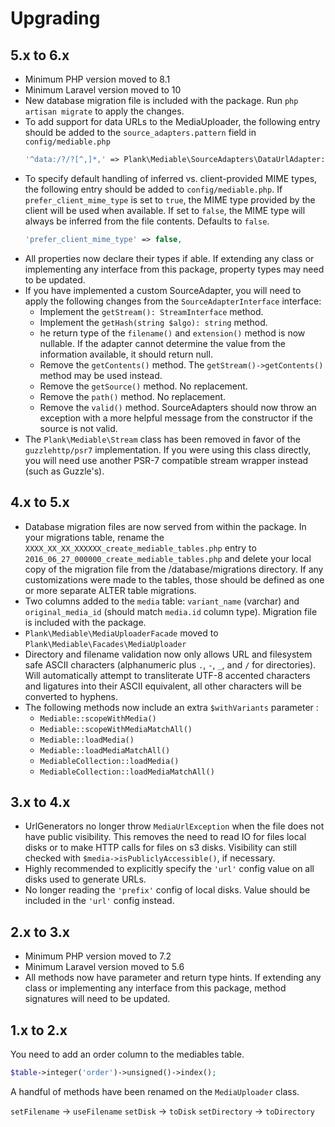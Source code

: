 # Upgrading

## 5.x to 6.x

* Minimum PHP version moved to 8.1
* Minimum Laravel version moved to 10
* New database migration file is included with the package. Run `php artisan migrate` to apply the changes.
* To add support for data URLs to the MediaUploader, the following entry should be added to the `source_adapters.pattern` field in `config/mediable.php`
  ```php
  '^data:/?/?[^,]*,' => Plank\Mediable\SourceAdapters\DataUrlAdapter::class,
  ```
* To specify default handling of inferred vs. client-provided MIME types, the following entry should be added to `config/mediable.php`. If `prefer_client_mime_type` is set to `true`, the MIME type provided by the client will be used when available. If set to `false`, the MIME type will always be inferred from the file contents. Defaults to `false`.
  ```php
  'prefer_client_mime_type' => false,
  ```
* All properties now declare their types if able. If extending any class or implementing any interface from this package, property types may need to be updated.
* If you have implemented a custom SourceAdapter, you will need to apply the following changes from the `SourceAdapterInterface` interface:
  * Implement the `getStream(): StreamInterface` method.
  * Implement the `getHash(string $algo): string` method.
  * he return type of the `filename()` and `extension()` method is now nullable. If the adapter cannot determine the value from the information available, it should return null.
  * Remove the `getContents()` method. The `getStream()->getContents()` method may be used instead.
  * Remove the `getSource()` method. No replacement.
  * Remove the `path()` method. No replacement.
  * Remove the `valid()` method. SourceAdapters should now throw an exception with a more helpful message from the constructor if the source is not valid.
* The `Plank\Mediable\Stream` class has been removed in favor of the `guzzlehttp/psr7` implementation. If you were using this class directly, you will need use another PSR-7 compatible stream wrapper instead (such as Guzzle's).

## 4.x to 5.x

* Database migration files are now served from within the package. In your migrations table, rename the `XXXX_XX_XX_XXXXXX_create_mediable_tables.php` entry to `2016_06_27_000000_create_mediable_tables.php` and delete your local copy of the migration file from the /database/migrations directory. If any customizations were made to the tables, those should be defined as one or more separate ALTER table migrations.
* Two columns added to the `media` table: `variant_name` (varchar)  and `original_media_id` (should match `media.id` column type). Migration file is included with the package.
* `Plank\Mediable\MediaUploaderFacade` moved to `Plank\Mediable\Facades\MediaUploader`
* Directory and filename validation now only allows URL and filesystem safe ASCII characters (alphanumeric plus `.`, `-`, `_`, and `/` for directories). Will automatically attempt to transliterate UTF-8 accented characters and ligatures into their ASCII equivalent, all other characters will be converted to hyphens.
* The following methods now include an extra `$withVariants` parameter :
    * `Mediable::scopeWithMedia()`
    * `Mediable::scopeWithMediaMatchAll()`
    * `Mediable::loadMedia()`
    * `Mediable::loadMediaMatchAll()`
    * `MediableCollection::loadMedia()`
    * `MediableCollection::loadMediaMatchAll()`

## 3.x to 4.x

* UrlGenerators no longer throw `MediaUrlException` when the file does not have public visibility. This removes the need to read IO for files local disks or to make HTTP calls for files on s3 disks. Visibility can still checked with `$media->isPubliclyAccessible()`, if necessary.
* Highly recommended to explicitly specify the `'url'` config value on all disks used to generate URLs.
* No longer reading the `'prefix'` config of local disks. Value should be included in the `'url'` config instead.

## 2.x to 3.x

* Minimum PHP version moved to 7.2
* Minimum Laravel version moved to 5.6
* All methods now have parameter and return type hints. If extending any class or implementing any interface from this package, method signatures will need to be updated.

## 1.x to 2.x

You need to add an order column to the mediables table.

```php
$table->integer('order')->unsigned()->index();
```

A handful of methods have been renamed on the `MediaUploader` class.

`setFilename` -> `useFilename`
`setDisk` -> `toDisk`
`setDirectory` -> `toDirectory`

